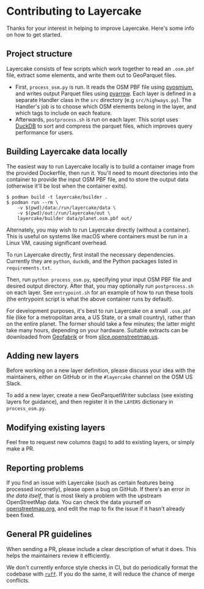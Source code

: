 # Contributing to Layercake

Thanks for your interest in helping to improve Layercake. Here's some info on how to get started.

## Project structure

Layercake consists of few scripts which work together to read an `.osm.pbf` file, extract some elements, and write them out to GeoParquet files.

- First, `process_osm.py` is run. It reads the OSM PBF file using [pyosmium](https://osmcode.org/pyosmium/), and writes output Parquet files using [pyarrow](https://arrow.apache.org/docs/python/index.html). Each layer is defined in a separate Handler class in the `src` directory (e.g `src/highways.py`). The Handler's job is to choose which OSM elements belong in the layer, and which tags to include on each feature.
- Afterwards, `postprocess.sh` is run on each layer. This script uses [DuckDB](https://duckdb.org/) to sort and compress the parquet files, which improves query performance for users.

## Building Layercake data locally

The easiest way to run Layercake locally is to build a container image from the provided Dockerfile, then run it. You'll need to mount directories into the container to provide the input OSM PBF file, and to store the output data (otherwise it'll be lost when the container exits).

```
$ podman build -t layercake/builder .
$ podman run --rm \
    -v $(pwd)/data:/run/layercake/data \
    -v $(pwd)/out:/run/layercake/out \
    layercake/builder data/planet.osm.pbf out/
```

Alternately, you may wish to run Layercake directly (without a container). This is useful on systems like macOS where containers must be run in a Linux VM, causing significant overhead.

To run Layercake directly, first install the necessary dependencies. Currently they are `python`, `duckdb`, and the Python packages listed in `requirements.txt`.

Then, run `python process_osm.py`, specifying your input OSM PBF file and desired output directory. After that, you may optionally run `postprocess.sh` on each layer. See `entrypoint.sh` for an example of how to run these tools (the entrypoint script is what the above container runs by default).

For development purposes, it's best to run Layercake on a small `.osm.pbf` file (like for a metropolitan area, a US State, or a small country), rather than on the entire planet. The former should take a few minutes; the latter might take many hours, depending on your hardware. Suitable extracts can be downloaded from [Geofabrik](https://download.geofabrik.de/) or from [slice.openstreetmap.us](https://slice.openstreetmap.us).

## Adding new layers

Before working on a new layer definition, please discuss your idea with the maintainers, either on GitHub or in the `#layercake` channel on the OSM US Slack.

To add a new layer, create a new GeoParquetWriter subclass (see existing layers for guidance), and then register it in the `LAYERS` dictionary in `process_osm.py`.

## Modifying existing layers

Feel free to request new columns (tags) to add to existing layers, or simply make a PR.

## Reporting problems

If you find an issue with Layercake (such as certain features being processed incorretly), please open a bug on GitHub. If there's an error _in the data itself_, that is most likely a problem with the upstream OpenStreetMap data. You can check the data yourself on [openstreetmap.org](https://openstreetmap.org), and edit the map to fix the issue if it hasn't already been fixed.

## General PR guidelines

When sending a PR, please include a clear description of what it does. This helps the maintainers review it efficiently.

We don't currently enforce style checks in CI, but do periodically format the codebase with [`ruff`](https://docs.astral.sh/ruff/). If you do the same, it will reduce the chance of merge conflicts.

